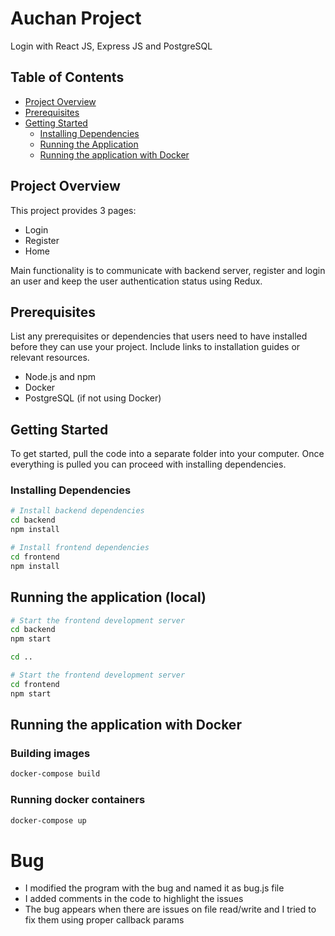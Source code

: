 # Auchan Project

Login with React JS, Express JS and PostgreSQL

## Table of Contents

- [Project Overview](#project-overview)
- [Prerequisites](#prerequisites)
- [Getting Started](#getting-started)
  - [Installing Dependencies](#installing-dependencies)
  - [Running the Application](#running-the-application)
  - [Running the application with Docker](#running-the-application-with-docker)

## Project Overview

This project provides 3 pages:
- Login
- Register
- Home

Main functionality is to communicate with backend server, register and login an user and keep the user authentication status using Redux.
## Prerequisites

List any prerequisites or dependencies that users need to have installed before they can use your project. Include links to installation guides or relevant resources.

- Node.js and npm
- Docker
- PostgreSQL (if not using Docker)

## Getting Started

To get started, pull the code into a separate folder into your computer. Once everything is pulled you can proceed with installing dependencies.

### Installing Dependencies

```bash
# Install backend dependencies
cd backend
npm install

# Install frontend dependencies
cd frontend
npm install
```

## Running the application (local)

```bash
# Start the frontend development server
cd backend
npm start

cd ..

# Start the frontend development server
cd frontend
npm start
```

## Running the application with Docker
### Building images

```bash
docker-compose build
```

### Running docker containers
```bash
docker-compose up
```

# Bug

* I modified the program with the bug and named it as bug.js file
* I added comments in the code to highlight the issues
* The bug appears when there are issues on file read/write and I tried to fix them using proper callback params